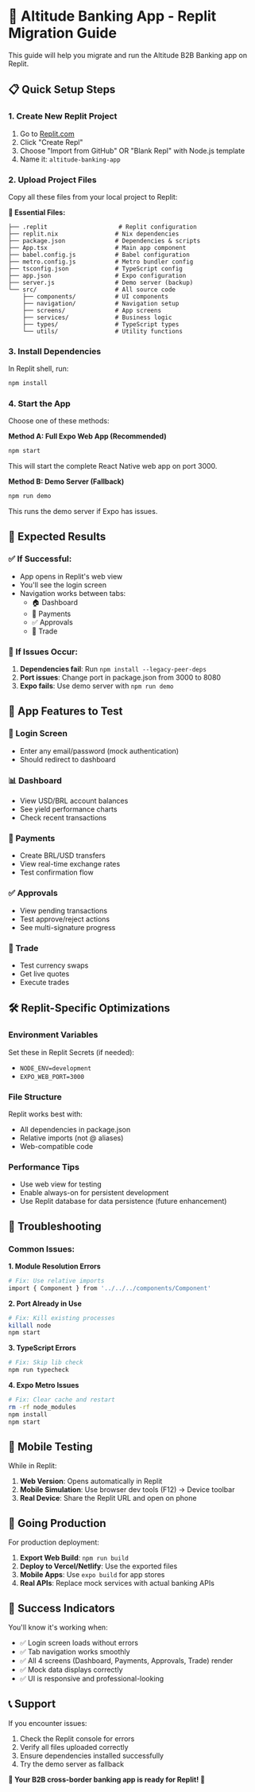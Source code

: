 # 🚀 Altitude Banking App - Replit Migration Guide

This guide will help you migrate and run the Altitude B2B Banking app on Replit.

## 📋 Quick Setup Steps

### 1. Create New Replit Project
1. Go to [Replit.com](https://replit.com)
2. Click "Create Repl"
3. Choose "Import from GitHub" OR "Blank Repl" with Node.js template
4. Name it: `altitude-banking-app`

### 2. Upload Project Files
Copy all these files from your local project to Replit:

**📁 Essential Files:**
```
├── .replit                    # Replit configuration
├── replit.nix                # Nix dependencies
├── package.json              # Dependencies & scripts
├── App.tsx                   # Main app component
├── babel.config.js           # Babel configuration
├── metro.config.js           # Metro bundler config
├── tsconfig.json             # TypeScript config
├── app.json                  # Expo configuration
├── server.js                 # Demo server (backup)
└── src/                      # All source code
    ├── components/           # UI components
    ├── navigation/           # Navigation setup
    ├── screens/              # App screens
    ├── services/             # Business logic
    ├── types/                # TypeScript types
    └── utils/                # Utility functions
```

### 3. Install Dependencies
In Replit shell, run:
```bash
npm install
```

### 4. Start the App
Choose one of these methods:

**Method A: Full Expo Web App (Recommended)**
```bash
npm start
```
This will start the complete React Native web app on port 3000.

**Method B: Demo Server (Fallback)**
```bash
npm run demo
```
This runs the demo server if Expo has issues.

## 🎯 Expected Results

### ✅ If Successful:
- App opens in Replit's web view
- You'll see the login screen
- Navigation works between tabs:
  - 🏠 Dashboard
  - 💸 Payments  
  - ✅ Approvals
  - 🔄 Trade

### 🔧 If Issues Occur:
1. **Dependencies fail**: Run `npm install --legacy-peer-deps`
2. **Port issues**: Change port in package.json from 3000 to 8080
3. **Expo fails**: Use demo server with `npm run demo`

## 🏦 App Features to Test

### 🔐 Login Screen
- Enter any email/password (mock authentication)
- Should redirect to dashboard

### 📊 Dashboard  
- View USD/BRL account balances
- See yield performance charts
- Check recent transactions

### 💸 Payments
- Create BRL/USD transfers
- View real-time exchange rates
- Test confirmation flow

### ✅ Approvals
- View pending transactions
- Test approve/reject actions
- See multi-signature progress

### 🔄 Trade
- Test currency swaps
- Get live quotes
- Execute trades

## 🛠 Replit-Specific Optimizations

### Environment Variables
Set these in Replit Secrets (if needed):
- `NODE_ENV=development`
- `EXPO_WEB_PORT=3000`

### File Structure
Replit works best with:
- All dependencies in package.json
- Relative imports (not @ aliases)
- Web-compatible code

### Performance Tips
- Use web view for testing
- Enable always-on for persistent development
- Use Replit database for data persistence (future enhancement)

## 🔄 Troubleshooting

### Common Issues:

**1. Module Resolution Errors**
```bash
# Fix: Use relative imports
import { Component } from '../../../components/Component'
```

**2. Port Already in Use**
```bash
# Fix: Kill existing processes
killall node
npm start
```

**3. TypeScript Errors**
```bash
# Fix: Skip lib check
npm run typecheck
```

**4. Expo Metro Issues**
```bash
# Fix: Clear cache and restart
rm -rf node_modules
npm install
npm start
```

## 📱 Mobile Testing

While in Replit:
1. **Web Version**: Opens automatically in Replit
2. **Mobile Simulation**: Use browser dev tools (F12) → Device toolbar
3. **Real Device**: Share the Replit URL and open on phone

## 🚀 Going Production

For production deployment:
1. **Export Web Build**: `npm run build`
2. **Deploy to Vercel/Netlify**: Use the exported files
3. **Mobile Apps**: Use `expo build` for app stores
4. **Real APIs**: Replace mock services with actual banking APIs

## 🎉 Success Indicators

You'll know it's working when:
- ✅ Login screen loads without errors
- ✅ Tab navigation works smoothly  
- ✅ All 4 screens (Dashboard, Payments, Approvals, Trade) render
- ✅ Mock data displays correctly
- ✅ UI is responsive and professional-looking

## 📞 Support

If you encounter issues:
1. Check the Replit console for errors
2. Verify all files uploaded correctly
3. Ensure dependencies installed successfully
4. Try the demo server as fallback

**🏦 Your B2B cross-border banking app is ready for Replit! 🚀**